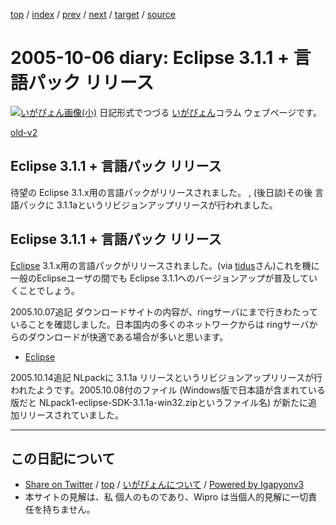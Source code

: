 [top](../index.html) 
 / [index](index.html) 
 / [prev](ig051005.html) 
 / [next](ig051010.html) 
 / [target](http://www.igapyon.jp/igapyon/diary/2005/ig051006.html) 
 / [source](https://github.com/igapyon/diary/blob/master/2005/ig051006.src.md) 

2005-10-06 diary: Eclipse 3.1.1 + 言語パック リリース
=====================================================================================================
[![いがぴょん画像(小)](http://www.igapyon.jp/igapyon/diary/images/iga200306s.jpg "いがぴょん")](http://www.igapyon.jp/igapyon/diary/memo/memoigapyon.html) 日記形式でつづる [いがぴょん](http://www.igapyon.jp/igapyon/diary/memo/memoigapyon.html)コラム ウェブページです。

[old-v2](ig051006-orig.html)

## Eclipse 3.1.1 + 言語パック リリース

待望の Eclipse 3.1.x用の言語パックがリリースされました。 , (後日談)その後 言語パックに 3.1.1aというリビジョンアップリリースが行われました。


## Eclipse 3.1.1 + 言語パック リリース

[Eclipse](http://www.igapyon.jp/igapyon/diary/keyword/eclipse.html) 3.1.x用の言語パックがリリースされました。(via [tidus](http://tidus.ultimania.org/diary/)さん)これを機に 一般のEclipseユーザの間でも Eclipse 3.1.1へのバージョンアップが普及していくことでしょう。

2005.10.07追記 ダウンロードサイトの内容が、ringサーバにまで行きわたっていることを確認しました。日本国内の多くのネットワークからは ringサーバからのダウンロードが快適である場合が多いと思います。

* [Eclipse](http://www.igapyon.jp/igapyon/diary/keyword/eclipse.html)

2005.10.14追記 NLpackに 3.1.1a リリースというリビジョンアップリリースが行われたようです。2005.10.08付のファイル (Windows版で日本語が含まれている版だと
NLpack1-eclipse-SDK-3.1.1a-win32.zipというファイル名) が新たに追加リリースされていました。


----------------------------------------------------------------------------------------------------

## この日記について

* [Share on Twitter](https://twitter.com/intent/tweet?hashtags=igapyon%2Cdiary%2C%E3%81%84%E3%81%8C%E3%81%B4%E3%82%87%E3%82%93&text=Eclipse+3.1.1+%2B+%E8%A8%80%E8%AA%9E%E3%83%91%E3%83%83%E3%82%AF+%E3%83%AA%E3%83%AA%E3%83%BC%E3%82%B9&url=http%3A%2F%2Fwww.igapyon.jp%2Figapyon%2Fdiary%2F2005%2Fig051006.html) / [top](../index.html) / [いがぴょんについて](http://www.igapyon.jp/igapyon/diary/memo/memoigapyon.html) / [Powered by Igapyonv3](https://github.com/igapyon/igapyonv3)
* 本サイトの見解は、私 個人のものであり、Wipro は当個人的見解に一切責任を持ちません。 
